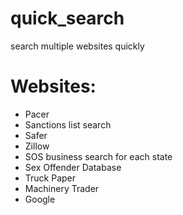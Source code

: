 # quick_search
search multiple websites quickly

# Websites:
 * Pacer
 * Sanctions list search
 * Safer
 * Zillow
 * SOS business search for each state
 * Sex Offender Database
 * Truck Paper
 * Machinery Trader
 * Google
